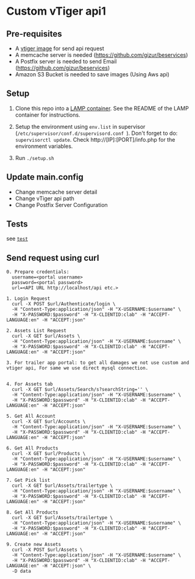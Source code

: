 Custom vTiger api1
==================

Pre-requisites
--------------

 * A [vtiger image](https://clabvtigerdev.gizur.com/vtigercrm) for send api request
 * A memcache server is needed (https://github.com/gizur/beservices)
 * A Postfix server is needed to send Email (https://github.com/gizur/beservices)
 * Amazon S3 Bucket is needed to save images (Using Aws api)


Setup
-----------------

1. Clone this repo into a [LAMP container](https://github.com/colmsjo/docker-lamp).
See the README of the LAMP container for instructions.

2. Setup the environment
using `env.list` in supervisor (`/etc/supervisor/conf.d/supervisord.conf `).
Don't forget to do: `supervisorctl update`.
Check http://[IP]:[PORT]/info.php for the environment
variables.

3. Run `./setup.sh`


Update main.config
------------------

* Change memcache server detail
* Change vTiger api path
* Change Postfix Server Configuration


Tests
----

see [`test`](test/README.md)


Send request using curl
-------------------------

```
0. Prepare credentials:
  username=<portal username>
  password=<portal password>
  url=<API URL http://localhost/api etc.>

1. Login Request
  curl -X POST $url/Authenticate/login \
  -H "Content-Type:application/json" -H "X-USERNAME:$username" \
  -H "X-PASSWORD:$password" -H "X-CLIENTID:clab" -H "ACCEPT-LANGUAGE:en" -H "ACCEPT:json"

2. Assets List Request
  curl -X GET $url/Assets \
  -H "Content-Type:application/json" -H "X-USERNAME:$username" \
  -H "X-PASSWORD:$password" -H "X-CLIENTID:clab" -H "ACCEPT-LANGUAGE:en" -H "ACCEPT:json"

3. For trailer app portal: to get all damages we not use custom and vtiger api, For same we use direct mysql connection.


4. For Assets tab
  curl -X GET $url/Assets/Search/s?searchString='' \
  -H "Content-Type:application/json" -H "X-USERNAME:$username" \
  -H "X-PASSWORD:$password" -H "X-CLIENTID:clab" -H "ACCEPT-LANGUAGE:en" -H "ACCEPT:json"

5. Get All Account
  curl -X GET $url/Accounts \
  -H "Content-Type:application/json" -H "X-USERNAME:$username" \
  -H "X-PASSWORD:$password" -H "X-CLIENTID:clab" -H "ACCEPT-LANGUAGE:en" -H "ACCEPT:json"

6. Get All Products
  curl -X GET $url/Products \
  -H "Content-Type:application/json" -H "X-USERNAME:$username" \
  -H "X-PASSWORD:$password" -H "X-CLIENTID:clab" -H "ACCEPT-LANGUAGE:en" -H "ACCEPT:json"

7. Get Pick list
  curl -X GET $url/Assets/trailertype \
  -H "Content-Type:application/json" -H "X-USERNAME:$username" \
  -H "X-PASSWORD:$password" -H "X-CLIENTID:clab" -H "ACCEPT-LANGUAGE:en" -H "ACCEPT:json"

8. Get All Products
  curl -X GET $url/Assets/trailertype \
  -H "Content-Type:application/json" -H "X-USERNAME:$username" \
  -H "X-PASSWORD:$password" -H "X-CLIENTID:clab" -H "ACCEPT-LANGUAGE:en" -H "ACCEPT:json"

9. Create new Assets
  curl -X POST $url/Assets \
  -H "Content-Type:application/json" -H "X-USERNAME:$username" \
  -H "X-PASSWORD:$password" -H "X-CLIENTID:clab" -H "ACCEPT-LANGUAGE:en" -H "ACCEPT:json" \
  -D data
```

